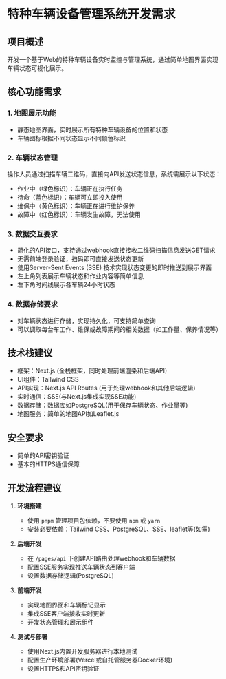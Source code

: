 # 特种车辆设备管理系统开发需求

## 项目概述
开发一个基于Web的特种车辆设备实时监控与管理系统，通过简单地图界面实现车辆状态可视化展示。

## 核心功能需求

### 1. 地图展示功能
- 静态地图界面，实时展示所有特种车辆设备的位置和状态
- 车辆图标根据不同状态显示不同颜色标识

### 2. 车辆状态管理
操作人员通过扫描车辆二维码，直接向API发送状态信息，系统需展示以下状态：
- 作业中（绿色标识）：车辆正在执行任务
- 待命（蓝色标识）：车辆可立即投入使用
- 维保中（黄色标识）：车辆正在进行维护保养
- 故障中（红色标识）：车辆发生故障，无法使用

### 3. 数据交互要求
- 简化的API接口，支持通过webhook直接接收二维码扫描信息发送GET请求
- 无需前端登录验证，扫码即可直接发送状态更新
- 使用Server-Sent Events (SSE) 技术实现状态变更的即时推送到展示界面
- 左上角列表展示车辆状态和作业内容等简单信息
- 左下角时间线展示各车辆24小时状态

### 4. 数据存储要求
- 对车辆状态进行存储，实现持久化，可支持简单查询
- 可以调取每台车工作、维保或故障期间的相关数据（如工作量、保养情况等）

## 技术栈建议
- 框架：Next.js (全栈框架，同时处理前端渲染和后端API)
- UI组件：Tailwind CSS
- API实现：Next.js API Routes (用于处理webhook和其他后端逻辑)
- 实时通信：SSE(与Next.js集成实现SSE功能)
- 数据存储：数据库如PostgreSQL(用于保存车辆状态、作业量等)
- 地图服务：简单的地图API如Leaflet.js

## 安全要求
- 简单的API密钥验证
- 基本的HTTPS通信保障

## 开发流程建议
1. **环境搭建**
   - 使用 `pnpm` 管理项目包依赖，不要使用 `npm` 或 `yarn`
   - 安装必要依赖：Tailwind CSS、PostgreSQL、SSE、leaflet等(如需)

2. **后端开发**
   - 在 `/pages/api` 下创建API路由处理webhook和车辆数据
   - 配置SSE服务实现推送车辆状态到客户端
   - 设置数据存储逻辑(PostgreSQL)

3. **前端开发**
   - 实现地图界面和车辆标记显示
   - 集成SSE客户端接收实时更新
   - 开发状态管理和展示组件

4. **测试与部署**
   - 使用Next.js内置开发服务器进行本地测试
   - 配置生产环境部署(Vercel或自托管服务器Docker环境)
   - 设置HTTPS和API密钥验证

